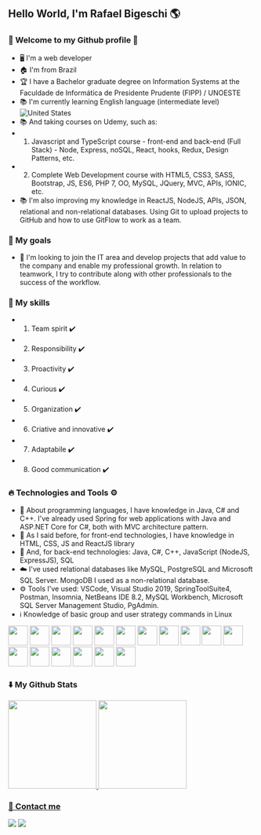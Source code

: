 ## Hello World, I'm Rafael Bigeschi :earth_americas:
### :rocket: Welcome to my Github profile 🙌

- 🖥️ I'm a web developer
- 🏠 I'm from Brazil
- 🏆 I have a Bachelor graduate degree on Information Systems at the Faculdade de Informática de Presidente Prudente (FIPP) / UNOESTE
- 📚 I'm currently learning English language (intermediate level) ![United States](https://raw.githubusercontent.com/stevenrskelton/flag-icon/master/png/16/country-4x3/us.png "United States")
- 📚 And taking courses on Udemy, such as: 
- 1) Javascript and TypeScript course - front-end and back-end (Full Stack) - Node, Express, noSQL, React, hooks, Redux, Design Patterns, etc.
- 2) Complete Web Development course with HTML5, CSS3, SASS, Bootstrap, JS, ES6, PHP 7, OO, MySQL, JQuery, MVC, APIs, IONIC, etc.
- 📚 I'm also improving my knowledge in ReactJS, NodeJS, APIs, JSON, relational and non-relational databases. Using Git to upload projects to GitHub and how to use GitFlow to work as a team.

### 🤝 My goals
- 🚀 I'm looking to join the IT area and develop projects that add value to the company and enable my professional growth. In relation to teamwork, I try to contribute along with other professionals to the success of the workflow.

### 🔨 My skills
- 1) Team spirit ✔️
- 2) Responsibility ✔️
- 3) Proactivity ✔️
- 4) Curious ✔️
- 5) Organization ✔️
- 6) Criative and innovative ✔️
- 7) Adaptabile ✔️
- 8) Good communication ✔️

### 🔥 Technologies and Tools ⚙️
- 🚀 About programming languages, I have knowledge in Java, C# and C++. I've already used Spring for web applications with Java and ASP.NET Core for C#, both with MVC architecture pattern.
- 📝 As I said before, for front-end technologies, I have knowledge in HTML, CSS, JS and ReactJS library
- 📝 And, for back-end technologies: Java, C#, C++, JavaScript (NodeJS, ExpressJS), SQL
- ☁️ I've used relational databases like MySQL, PostgreSQL and Microsoft SQL Server. MongoDB I used as a non-relational database.
- ⚙️ Tools I've used: VSCode, Visual Studio 2019, SpringToolSuite4, Postman, Insomnia, NetBeans IDE 8.2, MySQL Workbench, Microsoft SQL Server Management Studio, PgAdmin.
- ℹ️ Knowledge of basic group and user strategy commands in Linux

<img src="https://cdn.jsdelivr.net/gh/devicons/devicon/icons/html5/html5-original.svg" width="40" height="40" /> <img src="https://cdn.jsdelivr.net/gh/devicons/devicon/icons/css3/css3-original.svg" width="40" height="40" /> <img src="https://cdn.jsdelivr.net/gh/devicons/devicon/icons/javascript/javascript-original.svg" width="40" height="40" /> <img src="https://cdn.jsdelivr.net/gh/devicons/devicon/icons/react/react-original.svg" width="40" height="40" /> <img src="https://cdn.jsdelivr.net/gh/devicons/devicon/icons/nodejs/nodejs-original.svg" width="40" height="40" /> <img src="https://cdn.jsdelivr.net/gh/devicons/devicon/icons/express/express-original.svg" width="40" height="40" /> <img src="https://cdn.jsdelivr.net/gh/devicons/devicon/icons/bootstrap/bootstrap-original.svg" width="40" height="40" /> <img src="https://cdn.jsdelivr.net/gh/devicons/devicon/icons/git/git-original.svg" width="40" height="40" /> <img src="https://cdn.jsdelivr.net/gh/devicons/devicon/icons/github/github-original.svg" width="40" height="40" /> <img src="https://cdn.jsdelivr.net/gh/devicons/devicon/icons/java/java-original.svg" width="40" height="40" /> <img src="https://cdn.jsdelivr.net/gh/devicons/devicon/icons/spring/spring-original.svg" width="40" height="40" /> <img src="https://cdn.jsdelivr.net/gh/devicons/devicon/icons/csharp/csharp-original.svg" width="40" height="40" /> <img src="https://cdn.jsdelivr.net/gh/devicons/devicon/icons/dotnetcore/dotnetcore-original.svg" width="40" height="40" /> <img src="https://cdn.jsdelivr.net/gh/devicons/devicon/icons/cplusplus/cplusplus-original.svg" width="40" height="40" /> <img src="https://cdn.jsdelivr.net/gh/devicons/devicon/icons/mysql/mysql-original-wordmark.svg" width="40" height="40" /> <img src="https://cdn.jsdelivr.net/gh/devicons/devicon/icons/postgresql/postgresql-original-wordmark.svg" width="40" height="40" /> <img src="https://cdn.jsdelivr.net/gh/devicons/devicon/icons/linux/linux-original.svg" width="40" height="40" />

### ⬇️ My Github Stats
<div>
<a href="https://github.com/RafaelBig-BSI">
<img height="180em" src="https://github-readme-stats.vercel.app/api/top-langs/?username=RafaelBig-BSI&layout=compact&langs_count=7&theme=dracula"/>
<img height="180em" src="https://github-readme-stats.vercel.app/api?username=RafaelBig-BSI&show_icons=true&theme=dracula&include_all_commits=true&count_private=true"/>
</div>

### 🔗 Contact me
<a href="https://www.linkedin.com/in/rafael-bigeschi-de-almeida-9b2a28224/" target="_blank"><img src="https://img.shields.io/badge/-LinkedIn-%230077B5?style=for-the-badge&logo=linkedin&logoColor=white" target="_blank"></a> <a href = "mailto:rafabigeschi@gmail.com"><img src="https://img.shields.io/badge/Gmail-D14836?style=for-the-badge&logo=gmail&logoColor=white" target="_blank"></a>

